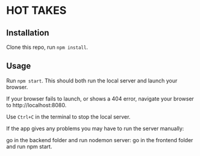 # HOT TAKES #

## Installation ##
Clone this repo, run `npm install`.

## Usage ##

Run `npm start`. This should both run the local server and launch your browser.

If your browser fails to launch, or shows a 404 error, navigate your browser to http://localhost:8080.

Use `Ctrl+C` in the terminal to stop the local server.

If the app gives any problems you may have to run the server manually:

go in the backend folder and run nodemon server:
go in the frontend folder and run npm start.
